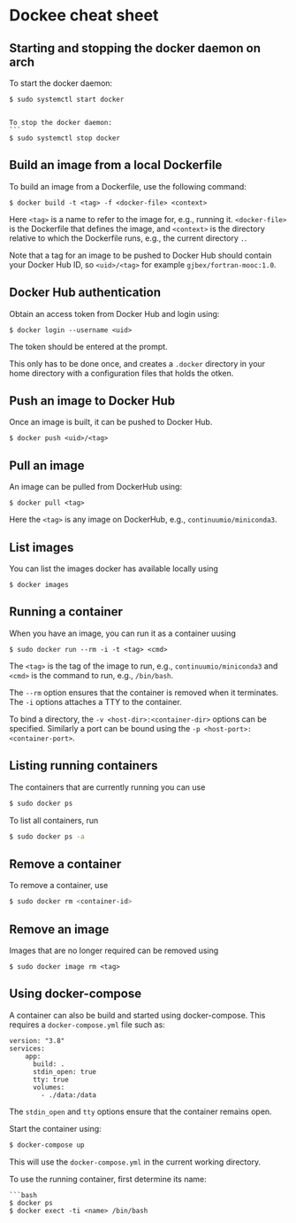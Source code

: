 # Dockee cheat sheet

## Starting and stopping the docker daemon on arch

To start the docker daemon:
```
$ sudo systemctl start docker
```
````

To stop the docker daemon:
```
$ sudo systemctl stop docker
````


## Build an image from a local Dockerfile

To build an image from a Dockerfile, use the following command:
```
$ docker build -t <tag> -f <docker-file> <context>
```

Here `<tag>` is a name to refer to the image for, e.g., running it.
`<docker-file>` is the Dockerfile that defines the image, and `<context>` is
the directory relative to which the Dockerfile runs, e.g., the current directory
`.`.

Note that a tag for an image to be pushed to Docker Hub should contain your
Docker Hub ID, so `<uid>/<tag>` for example `gjbex/fortran-mooc:1.0`.


## Docker Hub authentication

Obtain an access token from Docker Hub and login using:

```
$ docker login --username <uid>
```

The token should be entered at the prompt.

This only has to be done once, and creates a `.docker` directory in your
home directory with a configuration files that holds the otken.


## Push an image to Docker Hub

Once an image is built, it can be pushed to Docker Hub.

```
$ docker push <uid>/<tag>
```


## Pull an image

An image can be pulled from DockerHub using:
```
$ docker pull <tag>
```

Here the `<tag>` is any image on DockerHub, e.g., `continuumio/miniconda3`.


## List images

You can list the images docker has available locally using
```
$ docker images
```


## Running a container

When you have an image, you can run it as a container uusing
```
$ sudo docker run --rm -i -t <tag> <cmd>
```

The `<tag>` is the tag of the image to run, e.g., `continuumio/miniconda3` and
`<cmd>` is the command to run, e.g., `/bin/bash`.

The `--rm` option ensures that the container is removed when it terminates.
The `-i` options attaches a TTY to the container.

To bind a directory, the `-v <host-dir>:<container-dir>` options can be
specified.  Similarly a port can be bound using the
`-p <host-port>:<container-port>`.


## Listing running containers

The containers that are currently running you can use
```bash
$ sudo docker ps
```

To list all containers, run
```bash
$ sudo docker ps -a
```

## Remove a container

To remove a container, use
```bash
$ sudo docker rm <container-id>
```


## Remove an image

Images that are no longer required can be removed using
```
$ sudo docker image rm <tag>
```

## Using docker-compose

A container can also be build and started using docker-compose.  This requires a
`docker-compose.yml` file such as:
```
version: "3.8"
services:
    app:
      build: .
      stdin_open: true
      tty: true
      volumes:
        - ./data:/data
```

The `stdin_open` and `tty` options ensure that the container remains open.

Start the container using:
```bash
$ docker-compose up
```

This will use the `docker-compose.yml` in the current working directory.

To use the running container, first determine its name:
```
```bash
$ docker ps
$ docker exect -ti <name> /bin/bash
```

